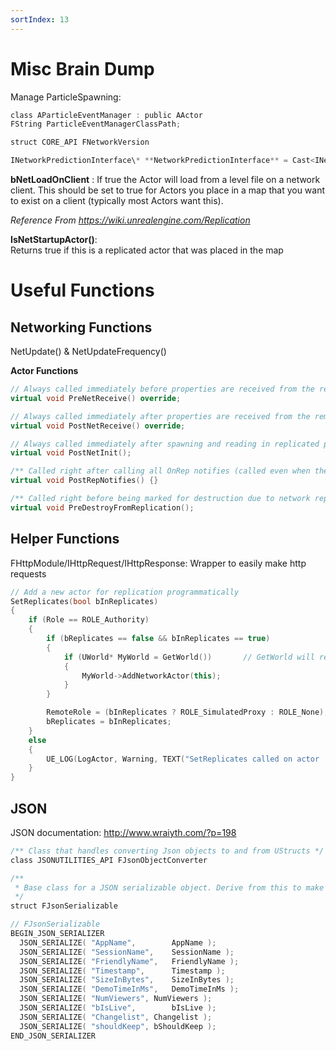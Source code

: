 ```yaml
---
sortIndex: 13
---
```


# Misc Brain Dump

Manage ParticleSpawning:

```cpp
class AParticleEventManager : public AActor
FString ParticleEventManagerClassPath;

struct CORE_API FNetworkVersion

INetworkPredictionInterface\* **NetworkPredictionInterface** = Cast<INetworkPredictionInterface>(**PawnMovement**);
```

**bNetLoadOnClient** : If true the Actor will load from a level file on a network client. This should be set to true for Actors you place in a map that you want to exist on a client (typically most Actors want this).

*Reference From <https://wiki.unrealengine.com/Replication>*

**IsNetStartupActor()**: Returns true if this is a replicated actor that was placed in the map

# Useful Functions

## Networking Functions

NetUpdate() & NetUpdateFrequency()


**Actor Functions**

  ```cpp
  // Always called immediately before properties are received from the remote.
  virtual void PreNetReceive() override;

  // Always called immediately after properties are received from the remote.
  virtual void PostNetReceive() override;

  // Always called immediately after spawning and reading in replicated properties
  virtual void PostNetInit();

  /** Called right after calling all OnRep notifies (called even when there are no notifies) */
  virtual void PostRepNotifies() {}

  /** Called right before being marked for destruction due to network replication */
  virtual void PreDestroyFromReplication();
  ```

## Helper Functions

FHttpModule/IHttpRequest/IHttpResponse: Wrapper to easily make http requests

  ```cpp
  // Add a new actor for replication programmatically
  SetReplicates(bool bInReplicates)
  {
      if (Role == ROLE_Authority)
      {
          if (bReplicates == false && bInReplicates == true)
          {
              if (UWorld* MyWorld = GetWorld())       // GetWorld will return nullptr on CDO, FYI
              {
                  MyWorld->AddNetworkActor(this);
              }
          }

          RemoteRole = (bInReplicates ? ROLE_SimulatedProxy : ROLE_None);
          bReplicates = bInReplicates;
      }
      else
      {
          UE_LOG(LogActor, Warning, TEXT("SetReplicates called on actor '%s' that is not valid for having its role modified."), *GetName());
      }
  }
  ```


## JSON

JSON documentation: http://www.wraiyth.com/?p=198

```cpp
/** Class that handles converting Json objects to and from UStructs */
class JSONUTILITIES_API FJsonObjectConverter

/**
 * Base class for a JSON serializable object. Derive from this to make your object serializable
 */
struct FJsonSerializable

// FJsonSerializable
BEGIN_JSON_SERIALIZER
  JSON_SERIALIZE( "AppName",		AppName );
  JSON_SERIALIZE( "SessionName",	SessionName );
  JSON_SERIALIZE( "FriendlyName",	FriendlyName );
  JSON_SERIALIZE( "Timestamp",		Timestamp );
  JSON_SERIALIZE( "SizeInBytes",	SizeInBytes );
  JSON_SERIALIZE( "DemoTimeInMs",	DemoTimeInMs );
  JSON_SERIALIZE( "NumViewers",	NumViewers );
  JSON_SERIALIZE( "bIsLive",		bIsLive );
  JSON_SERIALIZE( "Changelist",	Changelist );
  JSON_SERIALIZE( "shouldKeep",	bShouldKeep );
END_JSON_SERIALIZER
```
